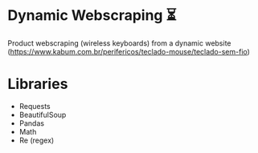 # Dynamic Webscraping ⏳
 Product webscraping (wireless keyboards) from a dynamic website (https://www.kabum.com.br/perifericos/teclado-mouse/teclado-sem-fio)

# Libraries
- Requests
- BeautifulSoup
- Pandas
- Math
- Re (regex)
